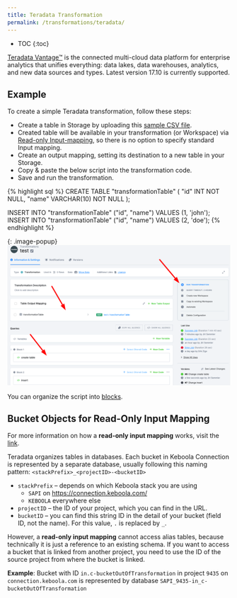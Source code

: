 ```yaml
---
title: Teradata Transformation
permalink: /transformations/teradata/
---
```


* TOC
{:toc}

[Teradata Vantage™](https://www.teradata.com/) is the connected multi-cloud data platform for enterprise analytics that unifies everything: data lakes, data warehouses, analytics, and new data sources and types. Latest version 17.10 is currently supported.

## Example
To create a simple Teradata transformation, follow these steps:

- Create a table in Storage by uploading this [sample CSV file](/transformations/source.csv).
- Created table will be available in your transformation (or Workspace) via [Read-only Input-mapping](/transformations/#read-only-input-mapping), so there is no option to specify standard Input mapping.
- Create an output mapping, setting its destination to a new table in your Storage.
- Copy & paste the below script into the transformation code.
- Save and run the transformation.

{% highlight sql %}
CREATE TABLE "transformationTable" (
"id" INT NOT NULL,
"name" VARCHAR(10) NOT NULL
);

INSERT INTO "transformationTable" ("id", "name") VALUES (1, 'john');
INSERT INTO "transformationTable" ("id", "name") VALUES (2, 'doe');
{% endhighlight %}

{: .image-popup}
![Screenshot - Sample Transformation](/transformations/teradata/sample-transformation.png)

You can organize the script into [blocks](/transformations/#writing-scripts).

## Bucket Objects for Read-Only Input Mapping
For more information on how a **read-only input mapping** works, visit the [link](/transformations/mappings/#read-only-input-mapping).

Teradata organizes tables in databases. Each bucket in Keboola Connection is represented by a separate database, usually following this naming pattern: `<stackPrefix>_<projectID>-<bucketID>`
- `stackPrefix` – depends on which Keboola stack you are using
  - `SAPI` on https://connection.keboola.com/
  - `KEBOOLA` everywhere else
- `projectID` – the ID of your project, which you can find in the URL.
- `bucketID` – you can find this string ID in the detail of your bucket (field ID, not the name). For this value, `.` is replaced by `_`. 

However, a **read-only input mapping** cannot access alias tables, because technically it is just a reference to an existing schema.
If you want to access a bucket that is linked from another project, you need to use the ID of the source project from where the bucket is linked.

**Example**:
Bucket with ID `in.c-bucketOutOfTransformation` in project `9435` on `connection.keboola.com` is represented by database `SAPI_9435-in_c-bucketOutOfTransformation`
